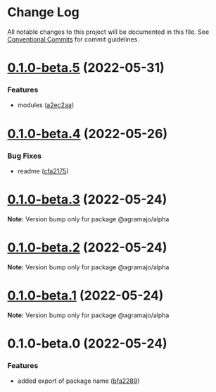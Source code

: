 # Change Log

All notable changes to this project will be documented in this file.
See [Conventional Commits](https://conventionalcommits.org) for commit guidelines.

# [0.1.0-beta.5](https://github.com/agramajo/test/compare/@agramajo/alpha@0.1.0-beta.4...@agramajo/alpha@0.1.0-beta.5) (2022-05-31)


### Features

* modules ([a2ec2aa](https://github.com/agramajo/test/commit/a2ec2aa32486f8adda24781b66aa0e517e5b2d83))






# [0.1.0-beta.4](https://github.com/agramajo/test/compare/@agramajo/alpha@0.1.0-beta.3...@agramajo/alpha@0.1.0-beta.4) (2022-05-26)


### Bug Fixes

* readme ([cfa2175](https://github.com/agramajo/test/commit/cfa21755c86e04b5a7cd180ff8e7e600d36d1fde))





# [0.1.0-beta.3](https://github.com/agramajo/test/compare/@agramajo/alpha@0.1.0-beta.2...@agramajo/alpha@0.1.0-beta.3) (2022-05-24)

**Note:** Version bump only for package @agramajo/alpha





# [0.1.0-beta.2](https://github.com/agramajo/test/compare/@agramajo/alpha@0.1.0-beta.1...@agramajo/alpha@0.1.0-beta.2) (2022-05-24)

**Note:** Version bump only for package @agramajo/alpha





# [0.1.0-beta.1](https://github.com/agramajo/test/compare/@agramajo/alpha@0.1.0-beta.0...@agramajo/alpha@0.1.0-beta.1) (2022-05-24)

**Note:** Version bump only for package @agramajo/alpha





# 0.1.0-beta.0 (2022-05-24)


### Features

* added export of package name ([bfa2289](https://github.com/agramajo/test/commit/bfa22899b24f605c586f30de18b516d1f0ff04d6))

